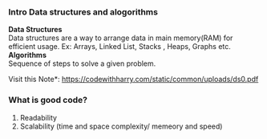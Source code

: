 ### Intro Data structures and alogorithms

<b> Data Structures </b> <br>
Data structures are a way to arrange data in main memory(RAM) for efficient usage.
Ex: Arrays, Linked List, Stacks , Heaps, Graphs etc.
<b> Algorithms </b> <br>
Sequence of steps to solve a given problem.

Visit this Note*: https://codewithharry.com/static/common/uploads/ds0.pdf

### What is good code?
1. Readability
2. Scalability (time and space complexity/ memeory and speed)

